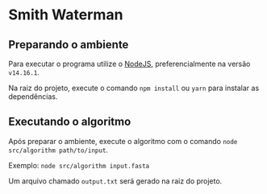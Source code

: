 # Smith Waterman

## Preparando o ambiente

Para executar o programa utilize o [NodeJS](http://nodejs.org), preferencialmente na versão `v14.16.1`.

Na raiz do projeto, execute o comando `npm install` ou `yarn` para instalar as dependências.

## Executando o algoritmo

Após preparar o ambiente, execute o algoritmo com o comando `node src/algorithm path/to/input`.

Exemplo: `node src/algorithm input.fasta`

Um arquivo chamado `output.txt` será gerado na raiz do projeto.
